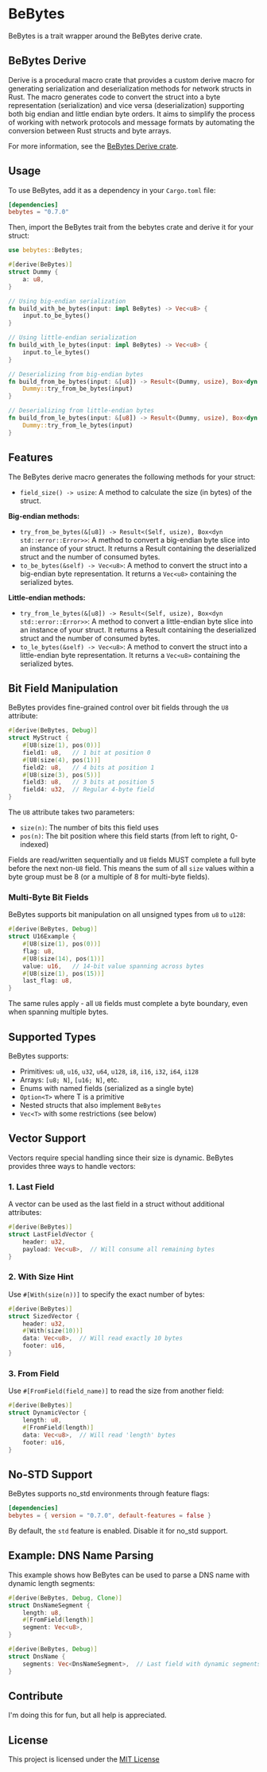 # BeBytes

BeBytes is a trait wrapper around the BeBytes derive crate.

## BeBytes Derive

Derive is a procedural macro crate that provides a custom derive macro for generating serialization and deserialization methods for network structs in Rust. The macro generates code to convert the struct into a byte representation (serialization) and vice versa (deserialization) supporting both big endian and little endian byte orders. It aims to simplify the process of working with network protocols and message formats by automating the conversion between Rust structs and byte arrays.

For more information, see the [BeBytes Derive crate](https://crates.io/crates/bebytes_derive).

## Usage

To use BeBytes, add it as a dependency in your `Cargo.toml` file:

```toml
[dependencies]
bebytes = "0.7.0"
```

Then, import the BeBytes trait from the bebytes crate and derive it for your struct:

```rust
use bebytes::BeBytes;

#[derive(BeBytes)]
struct Dummy {
    a: u8,
}

// Using big-endian serialization
fn build_with_be_bytes(input: impl BeBytes) -> Vec<u8> {
    input.to_be_bytes()
}

// Using little-endian serialization
fn build_with_le_bytes(input: impl BeBytes) -> Vec<u8> {
    input.to_le_bytes()
}

// Deserializing from big-endian bytes
fn build_from_be_bytes(input: &[u8]) -> Result<(Dummy, usize), Box<dyn std::error::Error>> {
    Dummy::try_from_be_bytes(input)
}

// Deserializing from little-endian bytes
fn build_from_le_bytes(input: &[u8]) -> Result<(Dummy, usize), Box<dyn std::error::Error>> {
    Dummy::try_from_le_bytes(input)
}
```

## Features

The BeBytes derive macro generates the following methods for your struct:

- `field_size() -> usize`: A method to calculate the size (in bytes) of the struct.

**Big-endian methods:**

- `try_from_be_bytes(&[u8]) -> Result<(Self, usize), Box<dyn std::error::Error>>`: A method to convert a big-endian byte slice into an instance of your struct. It returns a Result containing the deserialized struct and the number of consumed bytes.
- `to_be_bytes(&self) -> Vec<u8>`: A method to convert the struct into a big-endian byte representation. It returns a `Vec<u8>` containing the serialized bytes.

**Little-endian methods:**

- `try_from_le_bytes(&[u8]) -> Result<(Self, usize), Box<dyn std::error::Error>>`: A method to convert a little-endian byte slice into an instance of your struct. It returns a Result containing the deserialized struct and the number of consumed bytes.
- `to_le_bytes(&self) -> Vec<u8>`: A method to convert the struct into a little-endian byte representation. It returns a `Vec<u8>` containing the serialized bytes.

## Bit Field Manipulation

BeBytes provides fine-grained control over bit fields through the `U8` attribute:

```rust
#[derive(BeBytes, Debug)]
struct MyStruct {
    #[U8(size(1), pos(0))]
    field1: u8,   // 1 bit at position 0
    #[U8(size(4), pos(1))]
    field2: u8,   // 4 bits at position 1
    #[U8(size(3), pos(5))]
    field3: u8,   // 3 bits at position 5
    field4: u32,  // Regular 4-byte field
}
```

The `U8` attribute takes two parameters:

- `size(n)`: The number of bits this field uses
- `pos(n)`: The bit position where this field starts (from left to right, 0-indexed)

Fields are read/written sequentially and `U8` fields MUST complete a full byte before the next non-`U8` field. This means the sum of all `size` values within a byte group must be 8 (or a multiple of 8 for multi-byte fields).

### Multi-Byte Bit Fields

BeBytes supports bit manipulation on all unsigned types from `u8` to `u128`:

```rust
#[derive(BeBytes, Debug)]
struct U16Example {
    #[U8(size(1), pos(0))]
    flag: u8,
    #[U8(size(14), pos(1))]
    value: u16,   // 14-bit value spanning across bytes
    #[U8(size(1), pos(15))]
    last_flag: u8,
}
```

The same rules apply - all `U8` fields must complete a byte boundary, even when spanning multiple bytes.

## Supported Types

BeBytes supports:

- Primitives: `u8`, `u16`, `u32`, `u64`, `u128`, `i8`, `i16`, `i32`, `i64`, `i128`
- Arrays: `[u8; N]`, `[u16; N]`, etc.
- Enums with named fields (serialized as a single byte)
- `Option<T>` where T is a primitive
- Nested structs that also implement `BeBytes`
- `Vec<T>` with some restrictions (see below)

## Vector Support

Vectors require special handling since their size is dynamic. BeBytes provides three ways to handle vectors:

### 1. Last Field

A vector can be used as the last field in a struct without additional attributes:

```rust
#[derive(BeBytes)]
struct LastFieldVector {
    header: u32,
    payload: Vec<u8>,  // Will consume all remaining bytes
}
```

### 2. With Size Hint

Use `#[With(size(n))]` to specify the exact number of bytes:

```rust
#[derive(BeBytes)]
struct SizedVector {
    header: u32,
    #[With(size(10))]
    data: Vec<u8>,  // Will read exactly 10 bytes
    footer: u16,
}
```

### 3. From Field

Use `#[FromField(field_name)]` to read the size from another field:

```rust
#[derive(BeBytes)]
struct DynamicVector {
    length: u8,
    #[FromField(length)]
    data: Vec<u8>,  // Will read 'length' bytes
    footer: u16,
}
```

## No-STD Support

BeBytes supports no_std environments through feature flags:

```toml
[dependencies]
bebytes = { version = "0.7.0", default-features = false }
```

By default, the `std` feature is enabled. Disable it for no_std support.

## Example: DNS Name Parsing

This example shows how BeBytes can be used to parse a DNS name with dynamic length segments:

```rust
#[derive(BeBytes, Debug, Clone)]
struct DnsNameSegment {
    length: u8,
    #[FromField(length)]
    segment: Vec<u8>,
}

#[derive(BeBytes, Debug)]
struct DnsName {
    segments: Vec<DnsNameSegment>,  // Last field with dynamic segments
}
```

## Contribute

I'm doing this for fun, but all help is appreciated.

## License

This project is licensed under the [MIT License](https://mit-license.org/)
